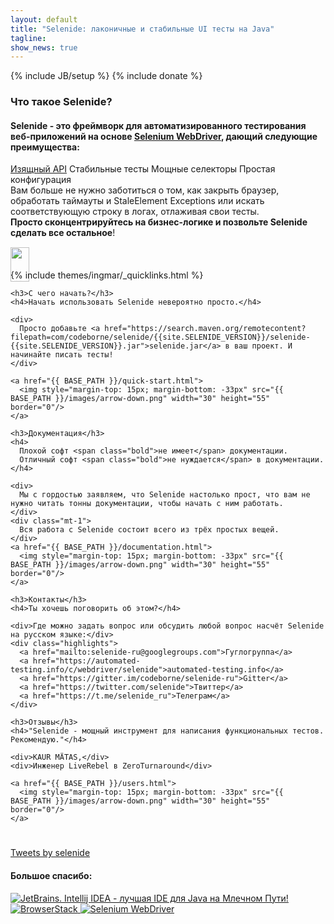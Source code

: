 ```yaml
---
layout: default
title: "Selenide: лаконичные и стабильные UI тесты на Java"
tagline:
show_news: true
---
```

{% include JB/setup %}
{% include donate %}

<div class="short wiki">
<div class="wrapper-color-content">

  <h3>Что такое Selenide?</h3>
  <h4>Selenide - это фреймворк для автоматизированного тестирования веб-приложений на основе <a href="https://docs.seleniumhq.org/projects/webdriver/" target="_blank">Selenium WebDriver</a>, дающий следующие преимущества:</h4>
  <div class="highlights">
    <a href="/documentation.html">Изящный API</a>
    <span>Стабильные тесты</span>
    <span>Мощные селекторы</span>
    <span>Простая конфигурация</span>
  </div>
  <div class="mt-1">
    Вам больше не нужно заботиться о том, как закрыть браузер, обработать таймауты и StaleElement Exceptions 
    или искать соответствующую строку в логах, отлаживая свои тесты.
  </div>

  <div class="mt-1">
    <b> Просто сконцентрируйтесь на бизнес-логике и позвольте Selenide сделать все остальное</b>!
  </div>

  <a href="/quick-start.html">
    <img style="margin-top: 15px; margin-bottom: -33px" src="{{ BASE_PATH }}/images/arrow-down.png" width="30" height="55" alt="" border="0"/>
  </a>
</div>
</div>


{% include themes/ingmar/_quicklinks.html %}

<div class="short howto">
  <div class="wrapper-color-content">
  
    <h3>С чего начать?</h3>
    <h4>Начать использовать Selenide невероятно просто.</h4>
  
    <div>  
      Просто добавьте <a href="https://search.maven.org/remotecontent?filepath=com/codeborne/selenide/{{site.SELENIDE_VERSION}}/selenide-{{site.SELENIDE_VERSION}}.jar">selenide.jar</a> в ваш проект. И начинайте писать тесты!
    </div>
    
    <a href="{{ BASE_PATH }}/quick-start.html">
      <img style="margin-top: 15px; margin-bottom: -33px" src="{{ BASE_PATH }}/images/arrow-down.png" width="30" height="55" border="0"/>
    </a>
  </div>
</div>

<div class="short docs">
  <div class="wrapper-color-content">

    <h3>Документация</h3>
    <h4>
      Плохой софт <span class="bold">не имеет</span> документации.
      Отличный софт <span class="bold">не нуждается</span> в документации.
    </h4>
    
    <div>
      Мы с гордостью заявляем, что Selenide настолько прост, что вам не нужно читать тонны документации, чтобы начать с ним работать.
    </div>
    <div class="mt-1">
      Вся работа с Selenide состоит всего из трёх простых вещей.
    </div>
    <a href="{{ BASE_PATH }}/documentation.html">
      <img style="margin-top: 15px; margin-bottom: -33px" src="{{ BASE_PATH }}/images/arrow-down.png" width="30" height="55" border="0"/>
    </a>

  </div>
</div>

<div class="short feedback">
  <div class="wrapper-color-content">
  
    <h3>Контакты</h3>
    <h4>Ты хочешь поговорить об этом?</h4>
  
    <div>Где можно задать вопрос или обсудить любой вопрос насчёт Selenide на русском языке:</div>
    <div class="highlights">
      <a href="mailto:selenide-ru@googlegroups.com">Гуглогруппа</a>
      <a href="https://automated-testing.info/c/webdriver/selenide">automated-testing.info</a>
      <a href="https://gitter.im/codeborne/selenide-ru">Gitter</a>
      <a href="https://twitter.com/selenide">Твиттер</a>
      <a href="https://t.me/selenide_ru">Телеграм</a>
    </div>
  
  </div>
</div>

<div class="short testimonials">
  <div class="wrapper-color-content">
  
    <h3>Отзывы</h3>
    <h4>"Selenide - мощный инструмент для написания функциональных тестов. Рекомендую."</h4>
    
    <div>KAUR MÄTAS,</div>
    <div>Инженер LiveRebel в ZeroTurnaround</div>
    
    <a href="{{ BASE_PATH }}/users.html">
      <img style="margin-top: 15px; margin-bottom: -33px" src="{{ BASE_PATH }}/images/arrow-down.png" width="30" height="55" border="0"/>
    </a>
  </div>
</div>

<div class="wrapper-content center" style="padding-top: 25px;">
  <a class="twitter-timeline" href="https://twitter.com/selenide?ref_src=twsrc%5Etfw">Tweets by selenide</a>
  <script async src="https://platform.twitter.com/widgets.js" charset="utf-8"></script>
</div>

<a name="thanks"></a>
<div class="short thanks">
  <h4>Большое спасибо:</h4>
  <a href="https://www.jetbrains.com/?from=selenide.org" target="_blank">
    <img src="{{BASE_PATH}}/images/jetbrains.svg" alt="JetBrains. Intellij IDEA - лучшая IDE для Java на Млечном Пути!"/>
  </a>
  <a href="https://www.browserstack.com" target="_blank">
    <img src="https://www.browserstack.com/images/mail/browserstack-logo-footer.png" alt="BrowserStack"/>
  </a>
  <a href="http://www.seleniumhq.org/" target="_blank">
    <img src="{{BASE_PATH}}/images/selenium-logo.png" alt="Selenium WebDriver"/>
  </a>
</div>